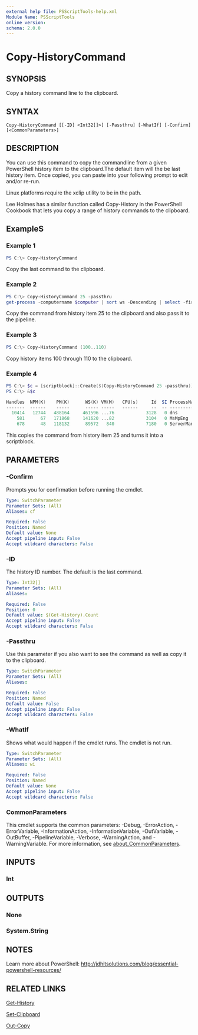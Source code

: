 ```yaml
---
external help file: PSScriptTools-help.xml
Module Name: PSScriptTools
online version:
schema: 2.0.0
---
```


# Copy-HistoryCommand

## SYNOPSIS

Copy a history command line to the clipboard.

## SYNTAX

```yanml
Copy-HistoryCommand [[-ID] <Int32[]>] [-Passthru] [-WhatIf] [-Confirm] [<CommonParameters>]
```

## DESCRIPTION

You can use this command to copy the commandline from a given PowerShell
history item to the clipboard.The default item will the be last history
item. Once copied, you can paste into your following prompt to edit and/or
re-run.

Linux platforms require the xclip utility to be in the path.

Lee Holmes has a similar function called Copy-History in the PowerShell
Cookbook that lets you copy a range of history commands to the clipboard.

## ExampleS

### Example 1

```powershell
PS C:\> Copy-HistoryCommand
```

Copy the last command to the clipboard.

### Example 2

```powershell
PS C:\> Copy-HistoryCommand 25 -passthru
get-process -computername $computer | sort ws -Descending | select -first 3
```

Copy the command from history item 25 to the clipboard and also pass it to the pipeline.

### Example 3

```powershell
PS C:\> Copy-HistoryCommand (100..110)
```

Copy history items 100 through 110 to the clipboard.

### Example 4

```powershell
PS C:\> $c = [scriptblock]::Create($(Copy-HistoryCommand 25 -passthru))
PS C:\> &$c

Handles  NPM(K)    PM(K)      WS(K) VM(M)   CPU(s)     Id  SI ProcessName
-------  ------    -----      ----- -----   ------     --  -- -----------
  10414   12744   488164     461596 ...76            3128   0 dns
    581      67   171868     141620 ...82            3104   0 MsMpEng
    678      48   118132      89572   840            7180   0 ServerManager
```

This copies the command from history item 25 and turns it into a scriptblock.

## PARAMETERS

### -Confirm

Prompts you for confirmation before running the cmdlet.

```yaml
Type: SwitchParameter
Parameter Sets: (All)
Aliases: cf

Required: False
Position: Named
Default value: None
Accept pipeline input: False
Accept wildcard characters: False
```

### -ID

The history ID number. The default is the last command.

```yaml
Type: Int32[]
Parameter Sets: (All)
Aliases:

Required: False
Position: 0
Default value: $(Get-History).Count
Accept pipeline input: False
Accept wildcard characters: False
```

### -Passthru

Use this parameter if you also want to see the command as well as copy it to the clipboard.

```yaml
Type: SwitchParameter
Parameter Sets: (All)
Aliases:

Required: False
Position: Named
Default value: False
Accept pipeline input: False
Accept wildcard characters: False
```

### -WhatIf

Shows what would happen if the cmdlet runs. The cmdlet is not run.

```yaml
Type: SwitchParameter
Parameter Sets: (All)
Aliases: wi

Required: False
Position: Named
Default value: None
Accept pipeline input: False
Accept wildcard characters: False
```

### CommonParameters

This cmdlet supports the common parameters: -Debug, -ErrorAction, -ErrorVariable, -InformationAction, -InformationVariable, -OutVariable, -OutBuffer, -PipelineVariable, -Verbose, -WarningAction, and -WarningVariable. For more information, see [about_CommonParameters](http://go.microsoft.com/fwlink/?LinkID=113216).

## INPUTS

### Int

## OUTPUTS

### None

### System.String

## NOTES

Learn more about PowerShell:
http://jdhitsolutions.com/blog/essential-powershell-resources/

## RELATED LINKS

[Get-History]()

[Set-Clipboard]()

[Out-Copy](Out-Copy.md)

